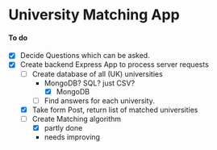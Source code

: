 # University Matching App
#### To do
- [x] Decide Questions which can be asked.
- [x] Create backend Express App to process server requests
    - [ ] Create database of all (UK) universities
        - MongoDB? SQL? just CSV?
            - [x] MongoDB
        - [ ] Find answers for each university.
    - [x] Take form Post, return list of matched universities
    - [ ] Create Matching algorithm  
        - [x] partly done
        - needs improving
    